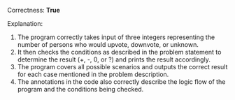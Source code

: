 Correctness: **True**

Explanation: 
1. The program correctly takes input of three integers representing the number of persons who would upvote, downvote, or unknown.
2. It then checks the conditions as described in the problem statement to determine the result (+, -, 0, or ?) and prints the result accordingly.
3. The program covers all possible scenarios and outputs the correct result for each case mentioned in the problem description.
4. The annotations in the code also correctly describe the logic flow of the program and the conditions being checked.